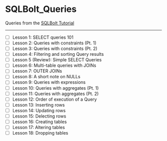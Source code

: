 # SQLBolt_Queries
Queries from the [SQLBolt Tutorial](https://sqlbolt.com/)
___

- [ ] Lesson 1: SELECT queries 101
- [ ] Lesson 2: Queries with constraints (Pt. 1)
- [ ] Lesson 3: Queries with constraints (Pt. 2)
- [ ] Lesson 4: Filtering and sorting Query results
- [ ] Lesson 5 (Review): Simple SELECT Queries
- [ ] Lesson 6: Multi-table queries with JOINs
- [ ] Lesson 7: OUTER JOINs
- [ ] Lesson 8: A short note on NULLs
- [ ] Lesson 9: Queries with expressions
- [ ] Lesson 10: Queries with aggregates (Pt. 1)
- [ ] Lesson 11: Queries with aggregates (Pt. 2)
- [ ] Lesson 12: Order of execution of a Query
- [ ] Lesson 13: Inserting rows
- [ ] Lesson 14: Updating rows
- [ ] Lesson 15: Delecting rows
- [ ] Lesson 16: Creating tables
- [ ] Lesson 17: Altering tables
- [ ] Lesson 18: Dropping tables
